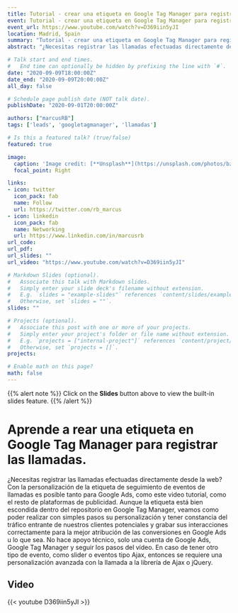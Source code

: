 ```yaml
---
title: Tutorial - crear una etiqueta en Google Tag Manager para registrar las llamadas.
event: Tutorial - crear una etiqueta en Google Tag Manager para registrar las llamadas.
event_url: https://www.youtube.com/watch?v=D369iin5yJI
location: Madrid, Spain
summary: "Tutorial - crear una etiqueta en Google Tag Manager para registrar las llamadas."
abstract: "¿Necesitas registrar las llamadas efectuadas directamente desde la web? Con la personalización de la etiqueta de seguimiento de eventos de llamadas es posible tanto para Google Ads."

# Talk start and end times.
#   End time can optionally be hidden by prefixing the line with `#`.
date: "2020-09-09T18:00:00Z"
date_end: "2020-09-09T20:00:00Z"
all_day: false

# Schedule page publish date (NOT talk date).
publishDate: "2020-09-01T20:00:00Z"

authors: ["marcusRB"]
tags: ['leads', 'googletagmanager', 'llamadas']

# Is this a featured talk? (true/false)
featured: true

image:
  caption: 'Image credit: [**Unsplash**](https://unsplash.com/photos/bzdhc5b3Bxs)'
  focal_point: Right

links:
- icon: twitter
  icon_pack: fab
  name: Follow
  url: https://twitter.com/rb_marcus
- icon: linkedin
  icon_pack: fab
  name: Networking
  url: https://www.linkedin.com/in/marcusrb
url_code: 
url_pdf: 
url_slides: ""
url_video: "https://www.youtube.com/watch?v=D369iin5yJI"

# Markdown Slides (optional).
#   Associate this talk with Markdown slides.
#   Simply enter your slide deck's filename without extension.
#   E.g. `slides = "example-slides"` references `content/slides/example-slides.md`.
#   Otherwise, set `slides = ""`.
slides: ""

# Projects (optional).
#   Associate this post with one or more of your projects.
#   Simply enter your project's folder or file name without extension.
#   E.g. `projects = ["internal-project"]` references `content/project/deep-learning/index.md`.
#   Otherwise, set `projects = []`.
projects:

# Enable math on this page?
math: false
---
```


{{% alert note %}}
Click on the **Slides** button above to view the built-in slides feature.
{{% /alert %}}

# Aprende a rear una etiqueta en Google Tag Manager para registrar las llamadas.

¿Necesitas registrar las llamadas efectuadas directamente desde la web? Con la personalización de la etiqueta de seguimiento de eventos de llamadas es posible tanto para Google Ads, como este video tutorial, como el resto de plataformas de publicidad. Aunque la etiqueta está bien escondida dentro del repositorio en Google Tag Manager, veamos como poder realizar con simples pasos su personalización y tener constancia del tráfico entrante de nuestros clientes potenciales y grabar sus interacciones correctamente para la mejor atribución de las conversiones en Google Ads u lo que sea. No hace apoyo técnico, solo una cuenta de Google Ads, Google Tag Manager y seguir los pasos del vídeo. En caso de tener otro tipo de evento, como slider o eventos tipo Ajax, entonces se requiere una personalización avanzada con la llamada a la librería de Ajax o jQuery.

## Video

{{< youtube D369iin5yJI >}}